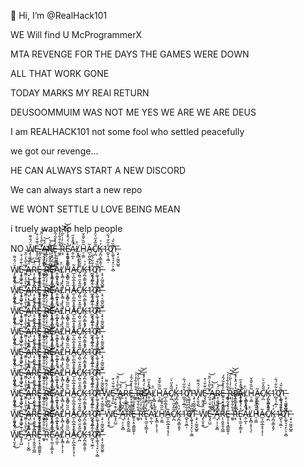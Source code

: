 👋 Hi, I’m @RealHack101

WE Will find U McProgrammerX

MTA REVENGE FOR THE DAYS THE GAMES WERE DOWN

ALL THAT WORK GONE

TODAY MARKS MY REAl RETURN

DEUSOOMMUIM WAS NOT ME
YES WE ARE WE ARE DEUS 

I am REALHACK101 not some fool who settled peacefully

we got our revenge...

HE CAN ALWAYS START A NEW DISCORD

We can always start a new repo

WE WONT SETTLE U LOVE BEING MEAN

i truely want to help people

NO W̸̡̨̮̞̼̄̈́̂͌͜Ȩ̴̧̤̺͑͊̌͑͒͘͘ ̶̼͌̀̎̔͗̋̆̕͝Ą̶̘̣̜̦̬̻̈́̌͝Ṛ̷̨̭̮͈̱͔̺̲̈́͝E̶͍̝͔̠̘̳͚͍̓̽̊̃́̂́ͅ ̶͚̥͒͋̐͋̓͐͝͝͝Ṛ̵̘͋̓͑̀͂̀͘͘͠͝Ẹ̴̢̛̼̫͔̗̳͕̔͛́̂̽̓̽ͅÁ̷̭̜̲͎̋̽̊̋̚Ļ̸̢̻͎̞̦͉̈̊ͅH̴̠̹͇͂̋̏̌̐̆A̶̲͕̪̖̲̟̥͔͎͂ͅC̸̩̪̃͂̽̋͛̈K̶̡̪͔͇͕͈̗̓͛1̷̪̟͉͈̲̦̊͋̋́͋0̸̨͚̩̘͉̟̤͕͕̻͊̏̌́1̶̧̠͔̰̫̬̺͍̄

W̸̡̨̮̞̼̄̈́̂͌͜Ȩ̴̧̤̺͑͊̌͑͒͘͘ ̶̼͌̀̎̔͗̋̆̕͝Ą̶̘̣̜̦̬̻̈́̌͝Ṛ̷̨̭̮͈̱͔̺̲̈́͝E̶͍̝͔̠̘̳͚͍̓̽̊̃́̂́ͅ ̶͚̥͒͋̐͋̓͐͝͝͝Ṛ̵̘͋̓͑̀͂̀͘͘͠͝Ẹ̴̢̛̼̫͔̗̳͕̔͛́̂̽̓̽ͅÁ̷̭̜̲͎̋̽̊̋̚Ļ̸̢̻͎̞̦͉̈̊ͅH̴̠̹͇͂̋̏̌̐̆A̶̲͕̪̖̲̟̥͔͎͂ͅC̸̩̪̃͂̽̋͛̈K̶̡̪͔͇͕͈̗̓͛1̷̪̟͉͈̲̦̊͋̋́͋0̸̨͚̩̘͉̟̤͕͕̻͊̏̌́1̶̧̠͔̰̫̬̺͍̄


W̸̡̨̮̞̼̄̈́̂͌͜Ȩ̴̧̤̺͑͊̌͑͒͘͘ ̶̼͌̀̎̔͗̋̆̕͝Ą̶̘̣̜̦̬̻̈́̌͝Ṛ̷̨̭̮͈̱͔̺̲̈́͝E̶͍̝͔̠̘̳͚͍̓̽̊̃́̂́ͅ ̶͚̥͒͋̐͋̓͐͝͝͝Ṛ̵̘͋̓͑̀͂̀͘͘͠͝Ẹ̴̢̛̼̫͔̗̳͕̔͛́̂̽̓̽ͅÁ̷̭̜̲͎̋̽̊̋̚Ļ̸̢̻͎̞̦͉̈̊ͅH̴̠̹͇͂̋̏̌̐̆A̶̲͕̪̖̲̟̥͔͎͂ͅC̸̩̪̃͂̽̋͛̈K̶̡̪͔͇͕͈̗̓͛1̷̪̟͉͈̲̦̊͋̋́͋0̸̨͚̩̘͉̟̤͕͕̻͊̏̌́1̶̧̠͔̰̫̬̺͍̄

W̸̡̨̮̞̼̄̈́̂͌͜Ȩ̴̧̤̺͑͊̌͑͒͘͘ ̶̼͌̀̎̔͗̋̆̕͝Ą̶̘̣̜̦̬̻̈́̌͝Ṛ̷̨̭̮͈̱͔̺̲̈́͝E̶͍̝͔̠̘̳͚͍̓̽̊̃́̂́ͅ ̶͚̥͒͋̐͋̓͐͝͝͝Ṛ̵̘͋̓͑̀͂̀͘͘͠͝Ẹ̴̢̛̼̫͔̗̳͕̔͛́̂̽̓̽ͅÁ̷̭̜̲͎̋̽̊̋̚Ļ̸̢̻͎̞̦͉̈̊ͅH̴̠̹͇͂̋̏̌̐̆A̶̲͕̪̖̲̟̥͔͎͂ͅC̸̩̪̃͂̽̋͛̈K̶̡̪͔͇͕͈̗̓͛1̷̪̟͉͈̲̦̊͋̋́͋0̸̨͚̩̘͉̟̤͕͕̻͊̏̌́1̶̧̠͔̰̫̬̺͍̄

W̸̡̨̮̞̼̄̈́̂͌͜Ȩ̴̧̤̺͑͊̌͑͒͘͘ ̶̼͌̀̎̔͗̋̆̕͝Ą̶̘̣̜̦̬̻̈́̌͝Ṛ̷̨̭̮͈̱͔̺̲̈́͝E̶͍̝͔̠̘̳͚͍̓̽̊̃́̂́ͅ ̶͚̥͒͋̐͋̓͐͝͝͝Ṛ̵̘͋̓͑̀͂̀͘͘͠͝Ẹ̴̢̛̼̫͔̗̳͕̔͛́̂̽̓̽ͅÁ̷̭̜̲͎̋̽̊̋̚Ļ̸̢̻͎̞̦͉̈̊ͅH̴̠̹͇͂̋̏̌̐̆A̶̲͕̪̖̲̟̥͔͎͂ͅC̸̩̪̃͂̽̋͛̈K̶̡̪͔͇͕͈̗̓͛1̷̪̟͉͈̲̦̊͋̋́͋0̸̨͚̩̘͉̟̤͕͕̻͊̏̌́1̶̧̠͔̰̫̬̺͍̄

W̸̡̨̮̞̼̄̈́̂͌͜Ȩ̴̧̤̺͑͊̌͑͒͘͘ ̶̼͌̀̎̔͗̋̆̕͝Ą̶̘̣̜̦̬̻̈́̌͝Ṛ̷̨̭̮͈̱͔̺̲̈́͝E̶͍̝͔̠̘̳͚͍̓̽̊̃́̂́ͅ ̶͚̥͒͋̐͋̓͐͝͝͝Ṛ̵̘͋̓͑̀͂̀͘͘͠͝Ẹ̴̢̛̼̫͔̗̳͕̔͛́̂̽̓̽ͅÁ̷̭̜̲͎̋̽̊̋̚Ļ̸̢̻͎̞̦͉̈̊ͅH̴̠̹͇͂̋̏̌̐̆A̶̲͕̪̖̲̟̥͔͎͂ͅC̸̩̪̃͂̽̋͛̈K̶̡̪͔͇͕͈̗̓͛1̷̪̟͉͈̲̦̊͋̋́͋0̸̨͚̩̘͉̟̤͕͕̻͊̏̌́1̶̧̠͔̰̫̬̺͍̄

W̸̡̨̮̞̼̄̈́̂͌͜Ȩ̴̧̤̺͑͊̌͑͒͘͘ ̶̼͌̀̎̔͗̋̆̕͝Ą̶̘̣̜̦̬̻̈́̌͝Ṛ̷̨̭̮͈̱͔̺̲̈́͝E̶͍̝͔̠̘̳͚͍̓̽̊̃́̂́ͅ ̶͚̥͒͋̐͋̓͐͝͝͝Ṛ̵̘͋̓͑̀͂̀͘͘͠͝Ẹ̴̢̛̼̫͔̗̳͕̔͛́̂̽̓̽ͅÁ̷̭̜̲͎̋̽̊̋̚Ļ̸̢̻͎̞̦͉̈̊ͅH̴̠̹͇͂̋̏̌̐̆A̶̲͕̪̖̲̟̥͔͎͂ͅC̸̩̪̃͂̽̋͛̈K̶̡̪͔͇͕͈̗̓͛1̷̪̟͉͈̲̦̊͋̋́͋0̸̨͚̩̘͉̟̤͕͕̻͊̏̌́1̶̧̠͔̰̫̬̺͍̄

W̸̡̨̮̞̼̄̈́̂͌͜Ȩ̴̧̤̺͑͊̌͑͒͘͘ ̶̼͌̀̎̔͗̋̆̕͝Ą̶̘̣̜̦̬̻̈́̌͝Ṛ̷̨̭̮͈̱͔̺̲̈́͝E̶͍̝͔̠̘̳͚͍̓̽̊̃́̂́ͅ ̶͚̥͒͋̐͋̓͐͝͝͝Ṛ̵̘͋̓͑̀͂̀͘͘͠͝Ẹ̴̢̛̼̫͔̗̳͕̔͛́̂̽̓̽ͅÁ̷̭̜̲͎̋̽̊̋̚Ļ̸̢̻͎̞̦͉̈̊ͅH̴̠̹͇͂̋̏̌̐̆A̶̲͕̪̖̲̟̥͔͎͂ͅC̸̩̪̃͂̽̋͛̈K̶̡̪͔͇͕͈̗̓͛1̷̪̟͉͈̲̦̊͋̋́͋0̸̨͚̩̘͉̟̤͕͕̻͊̏̌́1̶̧̠͔̰̫̬̺͍̄W̸̡̨̮̞̼̄̈́̂͌͜Ȩ̴̧̤̺͑͊̌͑͒͘͘ ̶̼͌̀̎̔͗̋̆̕͝Ą̶̘̣̜̦̬̻̈́̌͝Ṛ̷̨̭̮͈̱͔̺̲̈́͝E̶͍̝͔̠̘̳͚͍̓̽̊̃́̂́ͅ ̶͚̥͒͋̐͋̓͐͝͝͝Ṛ̵̘͋̓͑̀͂̀͘͘͠͝Ẹ̴̢̛̼̫͔̗̳͕̔͛́̂̽̓̽ͅÁ̷̭̜̲͎̋̽̊̋̚Ļ̸̢̻͎̞̦͉̈̊ͅH̴̠̹͇͂̋̏̌̐̆A̶̲͕̪̖̲̟̥͔͎͂ͅC̸̩̪̃͂̽̋͛̈K̶̡̪͔͇͕͈̗̓͛1̷̪̟͉͈̲̦̊͋̋́͋0̸̨͚̩̘͉̟̤͕͕̻͊̏̌́1̶̧̠͔̰̫̬̺͍̄W̸̡̨̮̞̼̄̈́̂͌͜Ȩ̴̧̤̺͑͊̌͑͒͘͘ ̶̼͌̀̎̔͗̋̆̕͝Ą̶̘̣̜̦̬̻̈́̌͝Ṛ̷̨̭̮͈̱͔̺̲̈́͝E̶͍̝͔̠̘̳͚͍̓̽̊̃́̂́ͅ ̶͚̥͒͋̐͋̓͐͝͝͝Ṛ̵̘͋̓͑̀͂̀͘͘͠͝Ẹ̴̢̛̼̫͔̗̳͕̔͛́̂̽̓̽ͅÁ̷̭̜̲͎̋̽̊̋̚Ļ̸̢̻͎̞̦͉̈̊ͅH̴̠̹͇͂̋̏̌̐̆A̶̲͕̪̖̲̟̥͔͎͂ͅC̸̩̪̃͂̽̋͛̈K̶̡̪͔͇͕͈̗̓͛1̷̪̟͉͈̲̦̊͋̋́͋0̸̨͚̩̘͉̟̤͕͕̻͊̏̌́1̶̧̠͔̰̫̬̺͍̄

  W̸̡̨̮̞̼̄̈́̂͌͜Ȩ̴̧̤̺͑͊̌͑͒͘͘ ̶̼͌̀̎̔͗̋̆̕͝Ą̶̘̣̜̦̬̻̈́̌͝Ṛ̷̨̭̮͈̱͔̺̲̈́͝E̶͍̝͔̠̘̳͚͍̓̽̊̃́̂́ͅ ̶͚̥͒͋̐͋̓͐͝͝͝Ṛ̵̘͋̓͑̀͂̀͘͘͠͝Ẹ̴̢̛̼̫͔̗̳͕̔͛́̂̽̓̽ͅÁ̷̭̜̲͎̋̽̊̋̚Ļ̸̢̻͎̞̦͉̈̊ͅH̴̠̹͇͂̋̏̌̐̆A̶̲͕̪̖̲̟̥͔͎͂ͅC̸̩̪̃͂̽̋͛̈K̶̡̪͔͇͕͈̗̓͛1̷̪̟͉͈̲̦̊͋̋́͋0̸̨͚̩̘͉̟̤͕͕̻͊̏̌́1̶̧̠͔̰̫̬̺͍̄
  W̸̡̨̮̞̼̄̈́̂͌͜Ȩ̴̧̤̺͑͊̌͑͒͘͘ ̶̼͌̀̎̔͗̋̆̕͝Ą̶̘̣̜̦̬̻̈́̌͝Ṛ̷̨̭̮͈̱͔̺̲̈́͝E̶͍̝͔̠̘̳͚͍̓̽̊̃́̂́ͅ ̶͚̥͒͋̐͋̓͐͝͝͝Ṛ̵̘͋̓͑̀͂̀͘͘͠͝Ẹ̴̢̛̼̫͔̗̳͕̔͛́̂̽̓̽ͅÁ̷̭̜̲͎̋̽̊̋̚Ļ̸̢̻͎̞̦͉̈̊ͅH̴̠̹͇͂̋̏̌̐̆A̶̲͕̪̖̲̟̥͔͎͂ͅC̸̩̪̃͂̽̋͛̈K̶̡̪͔͇͕͈̗̓͛1̷̪̟͉͈̲̦̊͋̋́͋0̸̨͚̩̘͉̟̤͕͕̻͊̏̌́1̶̧̠͔̰̫̬̺͍̄
  W̸̡̨̮̞̼̄̈́̂͌͜Ȩ̴̧̤̺͑͊̌͑͒͘͘ ̶̼͌̀̎̔͗̋̆̕͝Ą̶̘̣̜̦̬̻̈́̌͝Ṛ̷̨̭̮͈̱͔̺̲̈́͝E̶͍̝͔̠̘̳͚͍̓̽̊̃́̂́ͅ ̶͚̥͒͋̐͋̓͐͝͝͝Ṛ̵̘͋̓͑̀͂̀͘͘͠͝Ẹ̴̢̛̼̫͔̗̳͕̔͛́̂̽̓̽ͅÁ̷̭̜̲͎̋̽̊̋̚Ļ̸̢̻͎̞̦͉̈̊ͅH̴̠̹͇͂̋̏̌̐̆A̶̲͕̪̖̲̟̥͔͎͂ͅC̸̩̪̃͂̽̋͛̈K̶̡̪͔͇͕͈̗̓͛1̷̪̟͉͈̲̦̊͋̋́͋0̸̨͚̩̘͉̟̤͕͕̻͊̏̌́1̶̧̠͔̰̫̬̺͍̄











  W̸̡̨̮̞̼̄̈́̂͌͜Ȩ̴̧̤̺͑͊̌͑͒͘͘ ̶̼͌̀̎̔͗̋̆̕͝Ą̶̘̣̜̦̬̻̈́̌͝Ṛ̷̨̭̮͈̱͔̺̲̈́͝E̶͍̝͔̠̘̳͚͍̓̽̊̃́̂́ͅ ̶͚̥͒͋̐͋̓͐͝͝͝Ṛ̵̘͋̓͑̀͂̀͘͘͠͝Ẹ̴̢̛̼̫͔̗̳͕̔͛́̂̽̓̽ͅÁ̷̭̜̲͎̋̽̊̋̚Ļ̸̢̻͎̞̦͉̈̊ͅH̴̠̹͇͂̋̏̌̐̆A̶̲͕̪̖̲̟̥͔͎͂ͅC̸̩̪̃͂̽̋͛̈K̶̡̪͔͇͕͈̗̓͛1̷̪̟͉͈̲̦̊͋̋́͋0̸̨͚̩̘͉̟̤͕͕̻͊̏̌́1̶̧̠͔̰̫̬̺͍̄

